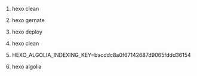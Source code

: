 1. hexo clean
2. hexo gernate
3. hexo deploy

4. hexo clean
5. HEXO_ALGOLIA_INDEXING_KEY=bacddc8a0f67142687d9065fddd36154
6. hexo algolia